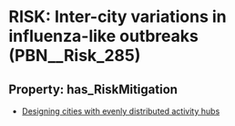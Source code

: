 # RISK: __Inter-city variations in influenza-like outbreaks__ (PBN__Risk_285)

## Property: has_RiskMitigation

* [Designing cities with evenly distributed activity hubs](PBN__RiskMitigation_360)

